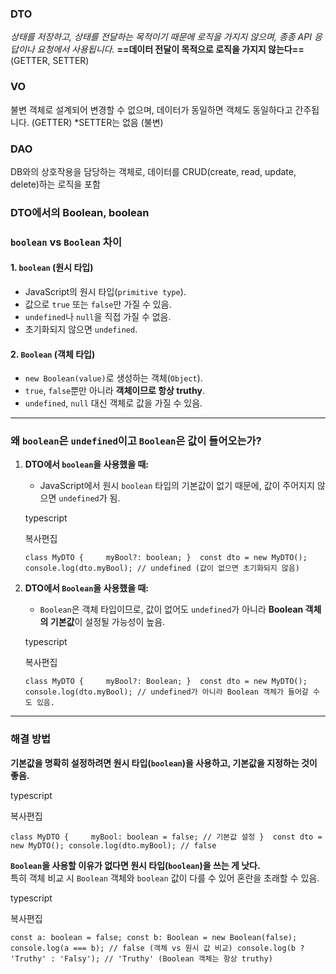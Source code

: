 ### DTO
*상태를 저장하고, 상태를 전달하는 목적이기 때문에 로직을 가지지 않으며, 종종 API 응답이나 요청에서 사용됩니다.*
**==데이터 전달이 목적으로 로직을 가지지 않는다==**
(GETTER, SETTER)
### VO
불변 객체로 설계되어 변경할 수 없으며, 데이터가 동일하면 객체도 동일하다고 간주됩니다.
(GETTER) *SETTER는 없음 (불변)

### DAO
DB와의 상호작용을 담당하는 객체로, 데이터를 CRUD(create, read, update, delete)하는 로직을 포함


### DTO에서의 Boolean, boolean
### `boolean` vs `Boolean` 차이

#### 1. **`boolean` (원시 타입)**

- JavaScript의 원시 타입(`primitive type`).
- 값으로 `true` 또는 `false`만 가질 수 있음.
- `undefined`나 `null`을 직접 가질 수 없음.
- 초기화되지 않으면 `undefined`.

#### 2. **`Boolean` (객체 타입)**

- `new Boolean(value)`로 생성하는 객체(`Object`).
- `true`, `false`뿐만 아니라 **객체이므로 항상 truthy**.
- `undefined`, `null` 대신 객체로 값을 가질 수 있음.

---

### 왜 `boolean`은 `undefined`이고 `Boolean`은 값이 들어오는가?

1. **DTO에서 `boolean`을 사용했을 때:**
    
    - JavaScript에서 원시 `boolean` 타입의 기본값이 없기 때문에, 값이 주어지지 않으면 `undefined`가 됨.
    
    typescript
    
    복사편집
    
    `class MyDTO {     myBool?: boolean; }  const dto = new MyDTO(); console.log(dto.myBool); // undefined (값이 없으면 초기화되지 않음)`
    
2. **DTO에서 `Boolean`을 사용했을 때:**
    
    - `Boolean`은 객체 타입이므로, 값이 없어도 `undefined`가 아니라 **Boolean 객체의 기본값**이 설정될 가능성이 높음.
    
    typescript
    
    복사편집
    
    `class MyDTO {     myBool?: Boolean; }  const dto = new MyDTO(); console.log(dto.myBool); // undefined가 아니라 Boolean 객체가 들어갈 수도 있음.`
    

---

### 해결 방법

**기본값을 명확히 설정하려면 원시 타입(`boolean`)을 사용하고, 기본값을 지정하는 것이 좋음.**

typescript

복사편집

`class MyDTO {     myBool: boolean = false; // 기본값 설정 }  const dto = new MyDTO(); console.log(dto.myBool); // false`

**`Boolean`을 사용할 이유가 없다면 원시 타입(`boolean`)을 쓰는 게 낫다.**  
특히 객체 비교 시 `Boolean` 객체와 `boolean` 값이 다를 수 있어 혼란을 초래할 수 있음.

typescript

복사편집

`const a: boolean = false; const b: Boolean = new Boolean(false);  console.log(a === b); // false (객체 vs 원시 값 비교) console.log(b ? 'Truthy' : 'Falsy'); // 'Truthy' (Boolean 객체는 항상 truthy)`